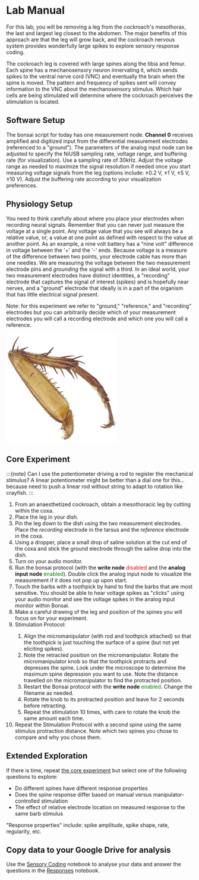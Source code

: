 # Lab Manual

For this lab, you will be removing a leg from the cockroach's mesothorax, the last and largest leg closest to the abdomen. The major benefits of this approach are that the leg will grow back, and the cockroach nervous system provides wonderfully large spikes to explore sensory response coding. 

The cockroach leg is covered with large spines along the tibia and femur. Each spine has a mechanosensory neuron innervating it, which sends spikes to the ventral nerve cord (VNC) and eventually the brain when the spine is moved. The pattern and frequency of spikes sent will convey information to the VNC about the mechanosensory stimulus. Which hair cells are being stimulated will determine where the cockroach perceives the stimulation is located.

## Software Setup
The bonsai script for today has one measurement node. <b>Channel 0</b> receives amplified and digitized input from the differential measurement electrodes (referenced to a "ground"). The parameters of the analog input node can be adjusted to specify the NiUSB sampling rate, voltage range, and buffering rate (for visualization). Use a sampling rate of 30kHz. Adjust the voltage range as needed to maximize the signal resolution if needed once you start measuring voltage signals from the leg (options include: ±0.2 V, ±1 V, ±5 V, ±10 V). Adjust the buffering rate according to your visualization preferences. 

## Physiology Setup
You need to think carefully about where you place your electrodes when recording neural signals. Remember that you can never just measure the voltage at a single point. Any voltage value that you see will always be a relative value, or, a value at one point as defined with respect to the value at another point. As an example, a nine volt battery has a "nine volt" difference in voltage between the '+' and the '-' ends. Because voltage is a measure of the difference between two points, your electrode cable has more than one needles. We are measuring the voltage between the two measurement electrode pins and <i>grounding</i> the signal with a third. In an ideal world, your two measurement electrodes have distinct identities, a "recording" electrode that captures the signal of interest (spikes) and is hopefully near nerves, and a "ground" electrode that ideally is in a part of the organism that has little electrical signal present.

Note: for this experiment we refer to "ground," "reference," and "recording" electrodes but you can arbitrarily decide which of your measurement electrodes you will call a recording electrode and which one you will call a reference.

<img src='https://github.com/neurologic/Neurophysiology-Lab/blob/main/images/Cockroach-Leg_StockFreeImages.png?raw=True' width="300" alt='cockroach leg'/>

<a id="experiment"></a>
## Core Experiment

:::{note}
Can I use the potentiometer driving a rod to register the mechanical stimulus? A linear potentiometer might be better than a dial one for this... because need to push a linear rod without string to adapt to rotation like crayfish.
:::

<ol>
<li>From an anaesthetized cockroach, obtain a mesothoracic leg by cutting within the coxa.</li>
<li>Place the leg in your dish.</li>
<li>Pin the leg down to the dish using the two measurement electrodes. Place the <i>recording</i> electrode in the tarsus and the <i>reference</i> electrode in the coxa.</li>
<li>Using a dropper, place a small drop of saline solution at the cut end of the coxa and stick the ground electrode through the saline drop into the dish.</li>
<li>Turn on your audio monitor. </li>
<li>Run the bonsai protocol (with the <b>write node</b> <font color = 'red'>disabled</font> and the <b>analog input node</b> <font color = 'green'>enabled</font>). Double click the analog input node to visualize the measurement if it does not pop up upon start.</li>
<li>Touch the barbs with a toothpick by hand to find the barbs that are most sensitive. You should be able to hear voltage spikes as "clicks" using your audio monitor and see the voltage spikes in the analog input monitor within Bonsai.</li>
<li>Make a careful drawing of the leg and position of the spines you will focus on for your experiment.</li>
<li>Stimulation Protocol:</li>
<ol>
<li>Align the micromanipulator (with rod and toothpick attached) so that the toothpick is just touching the surface of a spine (but not yet eliciting spikes).</li>
<li>Note the retracted position on the micromanipulator. Rotate the micromanipulator knob so that the toothpick protracts and depresses the spine. Look under the microscope to determine the maximum spine depression you want to use. Note the distance travelled on the micromanipulator to find the protracted position.</li>
<li>Restart the Bonsai protocol with the <b>write node</b> <font color = 'green'>enabled</font>. Change the filename as needed.</li>
<li>Rotate the knob to its protracted position and leave for 2 seconds before retracting.</li>
<li>Repeat the stimulation 10 times, with care to rotate the knob the same amount each time.</li>
</ol> 
<li>Repeat the Stimulation Protocol with a second spine using the same stimulus protraction distance. Note which two spines you chose to compare and why you chose them.</li>
</ol>

## Extended Exploration
If there is time, repeat [the core experiment](#experiment) but select one of the following questions to explore:
<ul>
<li>Do different spines have different response properties</li>
<li>Does the spine response differ based on manual versus manipulator-controlled stimulation</li>
<li>The effect of relative electrode location on measured response to the same barb stimulus</li>
	</ul>
"Response properties" include: spike amplitude, spike shape, rate, regularity, etc.

## Copy data to your Google Drive for analysis
Use the [Sensory Coding](../week-4/Sensory-Coding.ipynb) notebook to analyse your data and answer the questions in the [Responses](../week-4/Sensory-Coding_Responses.ipynb) notebook.


